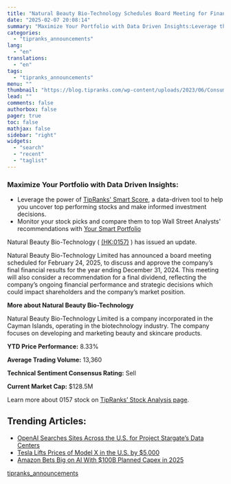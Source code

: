 ```yaml
---
title: "Natural Beauty Bio-Technology Schedules Board Meeting for Financial Results and Dividend Discussion"
date: "2025-02-07 20:08:14"
summary: "Maximize Your Portfolio with Data Driven Insights:Leverage the power of TipRanks' Smart Score, a data-driven tool to help you uncover top performing stocks and make informed investment decisions. Monitor your stock picks and compare them to top Wall Street Analysts' recommendations with Your Smart PortfolioNatural Beauty Bio-Technology ( (HK:0157) )..."
categories:
  - "tipranks_announcements"
lang:
  - "en"
translations:
  - "en"
tags:
  - "tipranks_announcements"
menu: ""
thumbnail: "https://blog.tipranks.com/wp-content/uploads/2023/06/Consumer-Defensive-4-750x406.jpg"
lead: ""
comments: false
authorbox: false
pager: true
toc: false
mathjax: false
sidebar: "right"
widgets:
  - "search"
  - "recent"
  - "taglist"
---
```


### Maximize Your Portfolio with Data Driven Insights:

* Leverage the power of [TipRanks' Smart Score](https://www.tipranks.com/screener/top-smart-score-stocks), a data-driven tool to help you uncover top performing stocks and make informed investment decisions.
* Monitor your stock picks and compare them to top Wall Street Analysts' recommendations with  [Your Smart Portfolio](https://www.tipranks.com/smart-portfolio/holdings)

Natural Beauty Bio-Technology ( [(HK:0157)](https://www.tipranks.com/stocks/hk:0157) ) has issued an update.

Natural Beauty Bio-Technology Limited has announced a board meeting scheduled for February 24, 2025, to discuss and approve the company’s final financial results for the year ending December 31, 2024. This meeting will also consider a recommendation for a final dividend, reflecting the company’s ongoing financial performance and strategic decisions which could impact shareholders and the company’s market position.

**More about Natural Beauty Bio-Technology**

Natural Beauty Bio-Technology Limited is a company incorporated in the Cayman Islands, operating in the biotechnology industry. The company focuses on developing and marketing beauty and skincare products.

**YTD Price Performance:** 8.33%

**Average Trading Volume:** 13,360

**Technical Sentiment Consensus Rating:** Sell

**Current Market Cap:** $128.5M

Learn more about 0157 stock on [TipRanks’ Stock Analysis page](https://www.tipranks.com/stocks/hk:0157/stock-analysis).

Trending Articles:
------------------

* [OpenAI Searches Sites Across the U.S. for Project Stargate’s Data Centers](https://www.tipranks.com/news/openai-searches-sites-across-the-u-s-for-project-stargates-data-centers)
* [Tesla Lifts Prices of Model X in the U.S. by $5,000](https://www.tipranks.com/news/tesla-lifts-prices-of-model-x-in-the-u-s-by-5000)
* [Amazon Bets Big on AI With $100B Planned Capex in 2025](https://www.tipranks.com/news/amazon-bets-big-on-ai-with-100b-planned-capex-in-2025)

[tipranks_announcements](https://www.tipranks.com/news/company-announcements/natural-beauty-bio-technology-schedules-board-meeting-for-financial-results-and-dividend-discussion)
